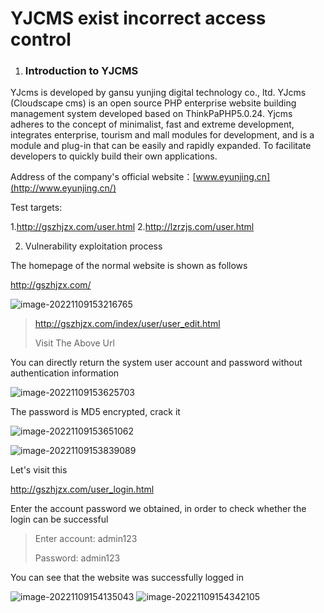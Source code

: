 # YJCMS exist incorrect access control
1. ### Introduction to YJCMS

  YJcms is developed by gansu yunjing digital technology co., ltd. YJcms (Cloudscape cms) is an open source PHP enterprise website building management system developed based on ThinkPaPHP5.0.24. Yjcms adheres to the concept of minimalist, fast and extreme development, integrates enterprise, tourism and mall modules for development, and is a module and plug-in that can be easily and rapidly expanded. To facilitate developers to quickly build their own applications.

Address of the company's official website：[www.eyunjing.cn](http://www.eyunjing.cn/)

Test targets:

1.http://gszhjzx.com/user.html
2.http://lzrzjs.com/user.html

2. Vulnerability exploitation process

The homepage of the normal website is shown as follows

http://gszhjzx.com/

![image-20221109153216765](C:\Users\HP\AppData\Roaming\Typora\typora-user-images\image-20221109153216765.png)

> http://gszhjzx.com/index/user/user_edit.html
>
> Visit The Above Url

You can directly return the system user account and password without authentication information

![image-20221109153625703](C:\Users\HP\AppData\Roaming\Typora\typora-user-images\image-20221109153625703.png)

The password is MD5 encrypted, crack it

![image-20221109153651062](C:\Users\HP\AppData\Roaming\Typora\typora-user-images\image-20221109153651062.png)

![image-20221109153839089](C:\Users\HP\AppData\Roaming\Typora\typora-user-images\image-20221109153839089.png)

Let's visit this

http://gszhjzx.com/user_login.html

Enter the account password we obtained, in order to check whether the login can be successful

> Enter account: admin123 
>
> Password: admin123

You can see that the website was successfully logged in

![image-20221109154135043](C:\Users\HP\AppData\Roaming\Typora\typora-user-images\image-20221109154135043.png)
![image-20221109154342105](C:\Users\HP\AppData\Roaming\Typora\typora-user-images\image-20221109154342105.png)